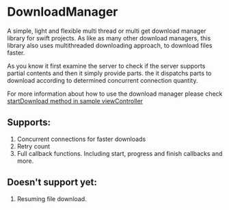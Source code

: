 # DownloadManager
A simple, light and flexible multi thread or multi get download manager library for swift projects. As like as many other download managers, this library also uses multithreaded downloading approach, to download files faster. 

As you know it first examine the server to check if the server supports partial contents and then it simply provide parts. the it dispatchs parts to download according to determined concurrent connection quantity.

For more information about how to use the download manager please check [startDownload method in sample viewController](https://github.com/afshin-hoseini/DownloadManager/blob/master/Sample/ViewController.swift#L41)

## Supports:
1. Concurrent connections for faster downloads
2. Retry count
3. Full callback functions. Including start, progress and finish callbacks and more.

## Doesn't support yet:
1. Resuming file download.
